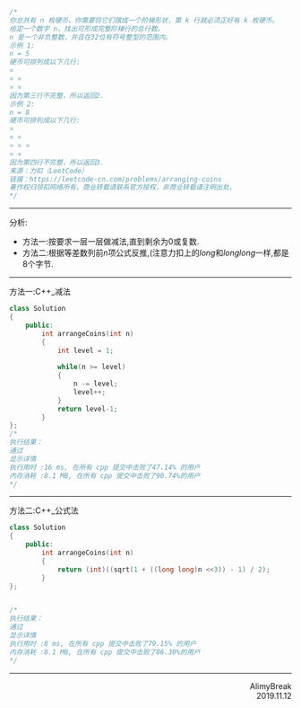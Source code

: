 ```C
/*
你总共有 n 枚硬币，你需要将它们摆成一个阶梯形状，第 k 行就必须正好有 k 枚硬币。
给定一个数字 n，找出可形成完整阶梯行的总行数。
n 是一个非负整数，并且在32位有符号整型的范围内。
示例 1:
n = 5
硬币可排列成以下几行:
¤
¤ ¤
¤ ¤
因为第三行不完整，所以返回2.
示例 2:
n = 8
硬币可排列成以下几行:
¤
¤ ¤
¤ ¤ ¤
¤ ¤
因为第四行不完整，所以返回3.
来源：力扣（LeetCode）
链接：https://leetcode-cn.com/problems/arranging-coins
著作权归领扣网络所有。商业转载请联系官方授权，非商业转载请注明出处。
*/
```

***
分析:
+ 方法一:按要求一层一层做减法,直到剩余为0或复数.
+ 方法二:根据等差数列前$n$项公式反推,(注意力扣上的$long$和$long long$一样,都是8个字节.



***
方法一:C++_减法
```C++
class Solution
{
    public:
        int arrangeCoins(int n)
        {
            int level = 1;
            
            while(n >= level)
            {
                n -= level;
                level++;
            }
            return level-1;
        }
};
/*
执行结果：
通过
显示详情
执行用时 :16 ms, 在所有 cpp 提交中击败了47.14% 的用户
内存消耗 :8.1 MB, 在所有 cpp 提交中击败了90.74%的用户
*/
```

***
方法二:C++_公式法
```C++
class Solution
{
    public:
        int arrangeCoins(int n)
        {
            return (int)((sqrt(1 + ((long long)n <<3)) - 1) / 2);
        }
};


/*
执行结果：
通过
显示详情
执行用时 :8 ms, 在所有 cpp 提交中击败了79.15% 的用户
内存消耗 :8.1 MB, 在所有 cpp 提交中击败了86.30%的用户
*/
```

***
<div align = right>
AlimyBreak
</div>
<div align = right>
2019.11.12
</div>
